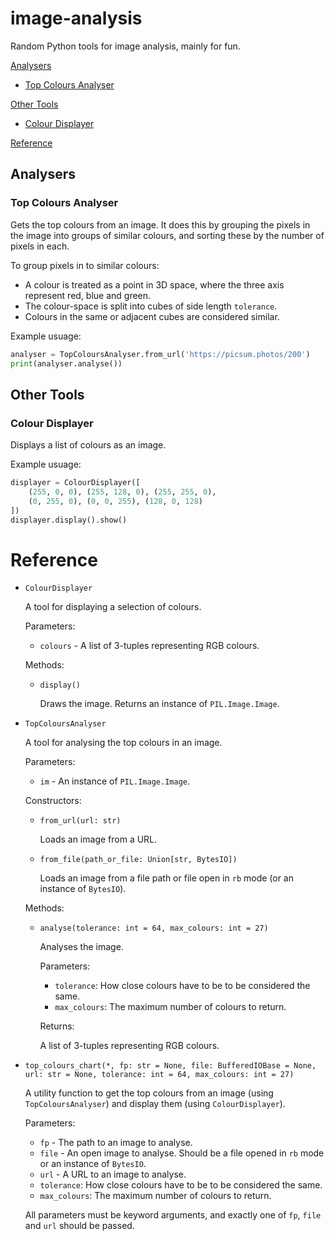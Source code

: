 # image-analysis

Random Python tools for image analysis, mainly for fun.

[Analysers](#analysers)

- [Top Colours Analyser](#top-colours-analyser)

[Other Tools](#other-tools)

- [Colour Displayer](#colour-displayer)

[Reference](#reference)

## Analysers

### Top Colours Analyser

Gets the top colours from an image. It does this by grouping the pixels in the image into groups of similar colours, and sorting these by the number of pixels in each.

To group pixels in to similar colours:

- A colour is treated as a point in 3D space, where the three axis represent red, blue and green.
- The colour-space is split into cubes of side length `tolerance`.
- Colours in the same or adjacent cubes are considered similar.

Example usuage:
```python
analyser = TopColoursAnalyser.from_url('https://picsum.photos/200')
print(analyser.analyse())
```

## Other Tools

### Colour Displayer

Displays a list of colours as an image.

Example usuage:
```python
displayer = ColourDisplayer([
    (255, 0, 0), (255, 128, 0), (255, 255, 0),
    (0, 255, 0), (0, 0, 255), (128, 0, 128)
])
displayer.display().show()
```

# Reference

- `ColourDisplayer`

  A tool for displaying a selection of colours.

  Parameters:

  - `colours` - A list of 3-tuples representing RGB colours.

  Methods:

  - `display()`

    Draws the image. Returns an instance of `PIL.Image.Image`.

- `TopColoursAnalyser`

  A tool for analysing the top colours in an image.

  Parameters:

  - `im` - An instance of `PIL.Image.Image`.

  Constructors:

  - `from_url(url: str)`

    Loads an image from a URL.

  - `from_file(path_or_file: Union[str, BytesIO])`

    Loads an image from a file path or file open in `rb` mode (or an instance of `BytesIO`).

  Methods:

  - `analyse(tolerance: int = 64, max_colours: int = 27)`

    Analyses the image.

    Parameters:

    - `tolerance`: How close colours have to be to be considered the same.
    - `max_colours`: The maximum number of colours to return.

    Returns:

    A list of 3-tuples representing RGB colours.

- `top_colours_chart(*, fp: str = None, file: BufferedIOBase = None, url: str = None, tolerance: int = 64, max_colours: int = 27)`

  A utility function to get the top colours from an image (using `TopColoursAnalyser`) and display them (using `ColourDisplayer`).

  Parameters:

  - `fp` - The path to an image to analyse.
  - `file` - An open image to analyse. Should be a file opened in `rb` mode or an instance of `BytesIO`.
  - `url` - A URL to an image to analyse.
  - `tolerance`: How close colours have to be to be considered the same.
  - `max_colours`: The maximum number of colours to return.

  All parameters must be keyword arguments, and exactly one of `fp`, `file` and `url` should be passed.
